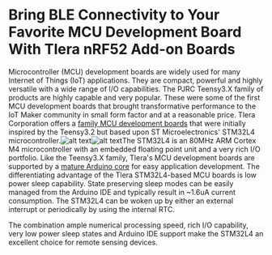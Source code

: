 # Bring BLE Connectivity to Your Favorite MCU Development Board With Tlera nRF52 Add-on Boards

Microcontroller (MCU) development boards are widely used for many Internet of Things (IoT) applications. They are compact, powerful and highly versatile with a wide range of I/O capabilities. The PJRC Teensy3.X family of products are highly capable and very popular. These were some of the first MCU development boards that brought transformative performance to the IoT Maker community in small form factor and at a reasonable price. Tlera Corporation offers a [family MCU development boards](https://www.tindie.com/stores/TleraCorp/) that were initially inspired by the Teensy3.2 but based upon ST Microelectronics' STM32L4 microcontroller.![alt text](https://user-images.githubusercontent.com/5760946/35936194-677fc7dc-0bf7-11e8-8aba-164e4539fc1b.png)![alt text](https://user-images.githubusercontent.com/5760946/35936276-9dd7b4b6-0bf7-11e8-9f23-42b35ff0d7db.png)The STM32L4 is an 80MHz ARM Cortex M4 microcontroller with an embedded floating point unit and a very rich I/O portfolio. Like the Teensy3.X family, Tlera's MCU development boards are supported by a [mature Arduino core](https://github.com/GrumpyOldPizza/arduino-STM32L4) for easy application development. The differentiating advantage of the Tlera STM32L4-based MCU boards is low power sleep capability. State preserving sleep modes can be easily managed from the Arduino IDE and typically result in ~1.6uA current consumption. The STM32L4 can be woken up by either an external interrupt or periodically by using the internal RTC.

The combination ample numerical processing speed, rich I/O capability, very low power sleep states and Arduino IDE support make the STM32L4 an excellent choice for remote sensing devices. 

